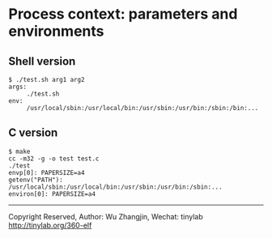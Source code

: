 
# Process context: parameters and environments

## Shell version

    $ ./test.sh arg1 arg2
    args:
         ./test.sh   
    env:
         /usr/local/sbin:/usr/local/bin:/usr/sbin:/usr/bin:/sbin:/bin:...

## C version

    $ make
    cc -m32 -g -o test test.c
    ./test
    envp[0]: PAPERSIZE=a4
    getenv("PATH"): /usr/local/sbin:/usr/local/bin:/usr/sbin:/usr/bin:/sbin:...
    environ[0]: PAPERSIZE=a4

---
Copyright Reserved, Author: Wu Zhangjin, Wechat: tinylab
<http://tinylab.org/360-elf>
